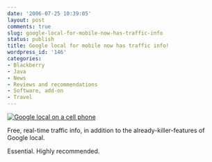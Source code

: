 ```yaml
---
date: '2006-07-25 10:39:05'
layout: post
comments: true
slug: google-local-for-mobile-now-has-traffic-info
status: publish
title: Google local for mobile now has traffic info!
wordpress_id: '146'
categories:
- Blackberry
- Java
- News
- Reviews and recommendations
- Software, add-on
- Travel
---
```



[
![Google local on a cell phone](http://www.phfactor.net/wp-pics/glm-sd.jpg)](http://www.google.com/glm)


Free, real-time traffic info, in addition to the already-killer-features of Google local.

Essential. Highly recommended.

